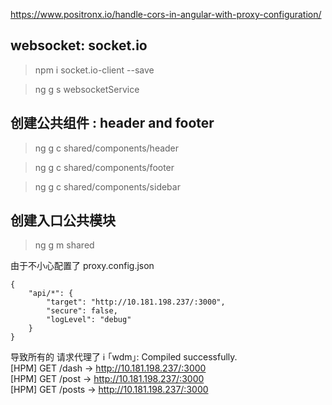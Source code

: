 
https://www.positronx.io/handle-cors-in-angular-with-proxy-configuration/


## websocket: socket.io


> npm i socket.io-client --save

> ng g s websocketService


## 创建公共组件 : header and footer

> ng g c shared/components/header

> ng g c shared/components/footer

> ng g c shared/components/sidebar


## 创建入口公共模块

> ng g m shared

由于不小心配置了 proxy.config.json
```
{
    "api/*": {
        "target": "http://10.181.198.237/:3000",
        "secure": false,
        "logLevel": "debug"
    }
}
```
导致所有的 请求代理了
ℹ ｢wdm｣: Compiled successfully.   
[HPM] GET /dash -> http://10.181.198.237/:3000      
[HPM] GET /post -> http://10.181.198.237/:3000   
[HPM] GET /posts -> http://10.181.198.237/:3000  

